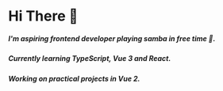 # Hi There 👋

##### I'm aspiring frontend developer playing samba in free time 🥁.
##### Currently learning TypeScript, Vue 3 and React. 
##### Working on practical projects in Vue 2.

